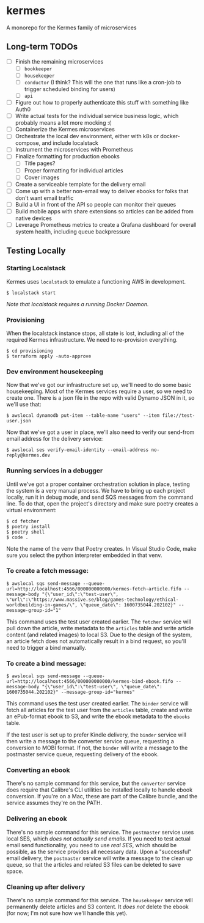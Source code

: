 # kermes
A monorepo for the Kermes family of microservices

## Long-term TODOs

* [ ] Finish the remaining microservices
  * [ ] `bookkeeper`
  * [ ] `housekeeper`
  * [ ] `conductor` (I think? This will the one that runs like a cron-job to trigger scheduled binding for users)
  * [ ] `api`
* [ ] Figure out how to properly authenticate this stuff with something like Auth0
* [ ] Write actual tests for the individual service business logic, which probably means a lot more mocking :(
* [ ] Containerize the Kermes microservices
* [ ] Orchestrate the local dev environment, either with k8s or docker-compose, and include localstack
* [ ] Instrument the microservices with Prometheus
* [ ] Finalize formatting for production ebooks
  * [ ] Title pages?
  * [ ] Proper formatting for individual articles
  * [ ] Cover images
* [ ] Create a serviceable template for the delivery email
* [ ] Come up with a better non-email way to deliver ebooks for folks that don't want email traffic
* [ ] Build a UI in front of the API so people can monitor their queues
* [ ] Build mobile apps with share extensions so articles can be added from native devices
* [ ] Leverage Prometheus metrics to create a Grafana dashboard for overall system health, including queue backpressure 

## Testing Locally

### Starting Localstack

Kermes uses `localstack` to emulate a functioning AWS in development.

```
$ localstack start
```

_Note that localstack requires a running Docker Daemon._

### Provisioning

When the localstack instance stops, all state is lost, including all of the required Kermes infrastructure. We need to re-provision everything.

```
$ cd provisioning
$ terraform apply -auto-approve
```

### Dev environment housekeeping

Now that we've got our infrastructure set up, we'll need to do some basic housekeeping. Most of the Kermes services require a user, so we need to create one. There is a json file in the repo with valid Dynamo JSON in it, so we'll use that:

```
$ awslocal dynamodb put-item --table-name "users" --item file://test-user.json
```

Now that we've got a user in place, we'll also need to verify our send-from email address for the delivery service:

```
$ awslocal ses verify-email-identity --email-address no-reply@kermes.dev
```

### Running services in a debugger

Until we've got a proper container orchestration solution in place, testing the system is a very manual process. We have to bring up each project locally, run it in debug mode, and send SQS messages from the command line. To do that, open the project's directory and make sure poetry creates a virtual environment:

```
$ cd fetcher
$ poetry install
$ poetry shell
$ code .
```

Note the name of the venv that Poetry creates. In Visual Studio Code, make sure you select the python interpreter embedded in that venv.

### To create a fetch message:

```
$ awslocal sqs send-message --queue-url=http://localhost:4566/000000000000/kermes-fetch-article.fifo --message-body "{\"user_id\":\"test-user\", \"url\":\"https://www.massive.se/blog/games-technology/ethical-worldbuilding-in-games/\", \"queue_date\": 1600735044.202102}" --message-group-id="1"
```

This command uses the test user created earlier. The `fetcher` service will pull down the article, write metadata to the `articles` table and write article content (and related images) to local S3. Due to the design of the system, an article fetch does not automatically result in a bind request, so you'll need to trigger a bind manually.

### To create a bind message:

```
$ awslocal sqs send-message --queue-url=http://localhost:4566/000000000000/kermes-bind-ebook.fifo --message-body "{\"user_id\":\"test-user\", \"queue_date\": 1600735044.202102}" --message-group-id="kermes"
```

This command uses the test user created earlier. The `binder` service will fetch all articles for the test user from the `articles` table, create and write an ePub-format ebook to S3, and write the ebook metadata to the `ebooks` table.

If the test user is set up to prefer Kindle delivery, the `binder` service will then write a message to the converter service queue, requesting a conversion to MOBI format. If not, the `binder` will write a message to the postmaster service queue, requesting delivery of the ebook.

### Converting an ebook

There's no sample command for this service, but the `converter` service does require that Calibre's CLI utilities be installed locally to handle ebook conversion. If you're on a Mac, these are part of the Calibre bundle, and the service assumes they're on the PATH.

### Delivering an ebook

There's no sample command for this service. The `postmaster` service uses local SES, which _does not actually send emails_. If you need to test actual email send functionality, you need to use _real SES_, which should be possible, as the service provides all necessary data. Upon a "successful" email delivery, the `postmaster` service will write a message to the clean up queue, so that the articles and related S3 files can be deleted to save space.

### Cleaning up after delivery

There's no sample command for this service. The `housekeeper` service will permanently delete articles and S3 content. It _does not_ delete the ebook (for now; I'm not sure how we'll handle this yet).
